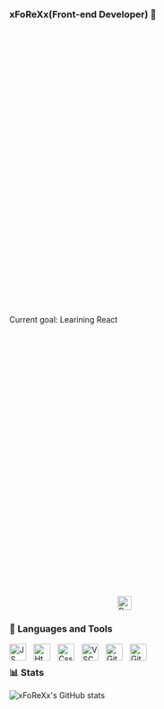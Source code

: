 ### xFoReXx(Front-end Developer) 👋

<div class="box" style="display: flex; align-items:center ;">
    Current goal: Learining React
    <img alt="React" width=25px" style="margin-top:1010px; ;"
     src="https://cdn.jsdelivr.net/gh/devicons/devicon/icons/react/react-original.svg" />
    </div>
          
### 🧰 Languages and Tools
<img align="left" alt="JS" width="30px" style="padding-right:10px;" src="https://cdn.jsdelivr.net/gh/devicons/devicon/icons/javascript/javascript-original.svg" />
<img align="left" alt="Html" width="30px" style="padding-right:10px;" src="https://cdn.jsdelivr.net/gh/devicons/devicon/icons/html5/html5-original.svg" />
<img align="left" alt="Css" width="30px" style="padding-right:10px;" src="https://cdn.jsdelivr.net/gh/devicons/devicon/icons/css3/css3-original.svg" />
<img align="left" alt="VSC" width="30px" style="padding-right:10px;" src="https://cdn.jsdelivr.net/gh/devicons/devicon/icons/vscode/vscode-original.svg" />
<img align="left" alt="Git" width="30px" style="padding-right:10px;" src="https://cdn.jsdelivr.net/gh/devicons/devicon/icons/git/git-original.svg" />
<img align="left" alt="GitHub" width="30px" style="padding-right:10px;" src="https://cdn.jsdelivr.net/gh/devicons/devicon/icons/github/github-original.svg" />

<br/>

### 📊 Stats
![xFoReXx's GitHub stats](https://github-readme-stats.vercel.app/api?username=xFoReXx&show_icons=true&theme=dark)
<br/>
